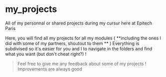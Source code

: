 # my_projects
All of my personnal or shared projects during my cursur here at Epitech Paris


Here, you will find all my projects for all my modules ( **including the ones I did with some of my partners, shoutout to them ** )
Everything is subdivised so it's easier for you and I to navigate in the folders and find what you want (but don't cheat right?) !
>Feel free to give me any feedback about some of my projects !
>Improvements are always good
